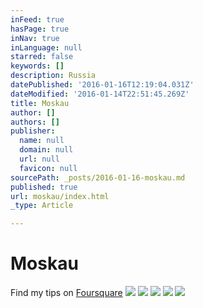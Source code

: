 ```yaml
---
inFeed: true
hasPage: true
inNav: true
inLanguage: null
starred: false
keywords: []
description: Russia
datePublished: '2016-01-16T12:19:04.031Z'
dateModified: '2016-01-14T22:51:45.269Z'
title: Moskau
author: []
authors: []
publisher:
  name: null
  domain: null
  url: null
  favicon: null
sourcePath: _posts/2016-01-16-moskau.md
published: true
url: moskau/index.html
_type: Article

---
```

# Moskau

Find my tips on [Foursquare][0]
![](https://the-grid-user-content.s3-us-west-2.amazonaws.com/835617d7-c730-41d3-a434-48821f8b2a94.jpg)
![](https://the-grid-user-content.s3-us-west-2.amazonaws.com/78936fd9-200c-4b1f-b19e-9622a63c1a3d.jpg)
![](https://the-grid-user-content.s3-us-west-2.amazonaws.com/d002a0d6-183e-4af0-99d2-1ec7c8d533dc.jpg)
![](https://the-grid-user-content.s3-us-west-2.amazonaws.com/717dc05a-3bf1-4e59-9c25-1e8156cbf231.jpg)
![](https://the-grid-user-content.s3-us-west-2.amazonaws.com/acc9ac08-6e30-418b-acd1-df8a880a2521.jpg)

[0]: https://de.foursquare.com/skylinelady/list/mos